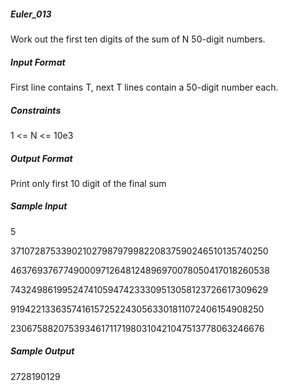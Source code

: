 ##### Euler_013
Work out the first ten digits of the sum of N 50-digit numbers.

##### Input Format

First line contains T, next T lines contain a 50-digit number each.

##### Constraints

1 <= N <= 10e3

##### Output Format

Print only first 10 digit of the final sum

##### Sample Input

5

37107287533902102798797998220837590246510135740250

46376937677490009712648124896970078050417018260538

74324986199524741059474233309513058123726617309629

91942213363574161572522430563301811072406154908250

23067588207539346171171980310421047513778063246676

##### Sample Output

2728190129